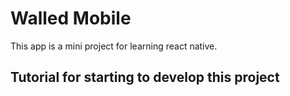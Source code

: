# Walled Mobile

This app is a mini project for learning react native.

## Tutorial for starting to develop this project
